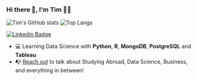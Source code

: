 ### Hi there 👋, I'm Tim 👨‍💻
![Tim's GitHub stats](https://github-readme-stats.vercel.app/api?username=tim5633&show_icons=true&theme=cobalt)
![Top Langs](https://github-readme-stats.vercel.app/api/top-langs/?username=tim5633&show_icons=true&theme=cobalt)


[![Linkedin Badge](https://img.shields.io/badge/-KuanTing%20LIu-0072b1?style=flat&logo=Linkedin&logoColor=white)](https://www.linkedin.com/in/kuan-ting-liu-474889199/ "Connect on LinkedIn")

<!-- <a href="http://linkedin.com/in/matheus-maciel1/"><img src="https://github.com/matheuse07/MatheusMaciel/blob/52e4e810a22e6b74b3e3ada698f0649850fe61aa/etc/thumbs_up.png" align="right" height="275" /></a> -->


- 💻 Learning Data Science with **Python**, **R**, **MongoDB**, **PostgreSQL** and **Tableau**
- 📭 [Reach out](#hi-there,-i'm-matheus) to talk about Studying Abroad, Data Science, Business, and everything in between!


<!--
**tim5633/tim5633** is a ✨ _special_ ✨ repository because its `README.md` (this file) appears on your GitHub profile.

Here are some ideas to get you started:

- 🔭 I’m currently working on ...
- 🌱 I’m currently learning ...
- 👯 I’m looking to collaborate on ...
- 🤔 I’m looking for help with ...
- 💬 Ask me about ...
- 📫 How to reach me: ...
- 😄 Pronouns: ...
- ⚡ Fun fact: ...
-->

